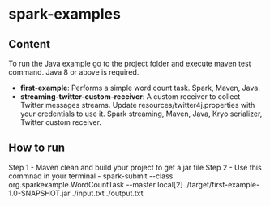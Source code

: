 spark-examples
==============

## Content

To run the Java example go to the project folder and execute maven test command. Java 8 or above is required.

- **first-example**: Performs a simple word count task. Spark, Maven, Java.
- **streaming-twitter-custom-receiver**: A custom receiver to collect Twitter messages streams. Update resources/twitter4j.properties with your credentials to use it. Spark streaming, Maven, Java, Kryo serializer, Twitter custom receiver.

## How to run

Step 1 - Maven clean and build your project to get a jar file
Step 2 - Use this commnad in your terminal 
    - spark-submit --class org.sparkexample.WordCountTask --master local[2] ./target/first-example-1.0-SNAPSHOT.jar ./input.txt ./output.txt
